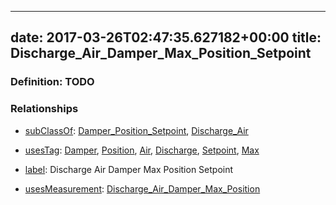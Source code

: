 
---
date: 2017-03-26T02:47:35.627182+00:00
title: Discharge_Air_Damper_Max_Position_Setpoint
---
### Definition: TODO

### Relationships

* [subClassOf](http://www.w3.org/2000/01/rdf-schema#subClassOf): [Damper_Position_Setpoint](https://brickschema.org/schema/1.0/Brick#Damper_Position_Setpoint), [Discharge_Air](https://brickschema.org/schema/1.0/Brick#Discharge_Air)

* [usesTag](https://brickschema.org/schema/1.0/BrickFrame#usesTag): [Damper](https://brickschema.org/schema/1.0/BrickTag#Damper), [Position](https://brickschema.org/schema/1.0/BrickTag#Position), [Air](https://brickschema.org/schema/1.0/BrickTag#Air), [Discharge](https://brickschema.org/schema/1.0/BrickTag#Discharge), [Setpoint](https://brickschema.org/schema/1.0/BrickTag#Setpoint), [Max](https://brickschema.org/schema/1.0/BrickTag#Max)

* [label](http://www.w3.org/2000/01/rdf-schema#label): Discharge Air Damper Max Position Setpoint

* [usesMeasurement](https://brickschema.org/schema/1.0/BrickFrame#usesMeasurement): [Discharge_Air_Damper_Max_Position](https://brickschema.org/schema/1.0/Brick#Discharge_Air_Damper_Max_Position)
